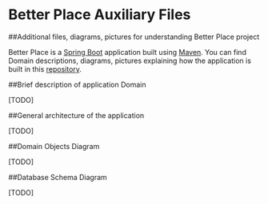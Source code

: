 # Better Place Auxiliary Files

##Additional files, diagrams, pictures for understanding Better Place project

Better Place is a [Spring Boot](https://spring.io/guides/gs/spring-boot) application built using [Maven](https://spring.io/guides/gs/maven/).
You can find Domain descriptions, diagrams, pictures explaining how the application is built in this [repository](https://github.com/sankdev0/better-place-aux.git).

##Brief description of application Domain

[TODO]

##General architecture of the application

[TODO]

##Domain Objects Diagram

[TODO]

##Database Schema Diagram

[TODO]
